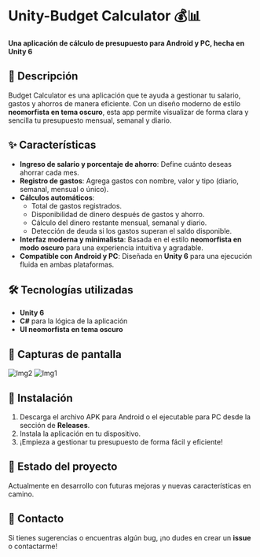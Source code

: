 # Unity-Budget Calculator 💰📊  
**Una aplicación de cálculo de presupuesto para Android y PC, hecha en Unity 6**  

## 📌 Descripción  
Budget Calculator es una aplicación que te ayuda a gestionar tu salario, gastos y ahorros de manera eficiente. Con un diseño moderno de estilo **neomorfista en tema oscuro**, esta app permite visualizar de forma clara y sencilla tu presupuesto mensual, semanal y diario.  

## ✨ Características  
- **Ingreso de salario y porcentaje de ahorro**: Define cuánto deseas ahorrar cada mes.  
- **Registro de gastos**: Agrega gastos con nombre, valor y tipo (diario, semanal, mensual o único).  
- **Cálculos automáticos**:  
  - Total de gastos registrados.  
  - Disponibilidad de dinero después de gastos y ahorro.  
  - Cálculo del dinero restante mensual, semanal y diario.  
  - Detección de deuda si los gastos superan el saldo disponible.  
- **Interfaz moderna y minimalista**: Basada en el estilo **neomorfista en modo oscuro** para una experiencia intuitiva y agradable.  
- **Compatible con Android y PC**: Diseñada en **Unity 6** para una ejecución fluida en ambas plataformas.  

## 🛠️ Tecnologías utilizadas  
- **Unity 6**  
- **C#** para la lógica de la aplicación  
- **UI neomorfista en tema oscuro**  

## 📸 Capturas de pantalla  
![Img2](https://github.com/user-attachments/assets/e4ad8ac5-9dea-4a05-baa4-37a03025d9c3)
![Img1](https://github.com/user-attachments/assets/a273e641-610a-4b46-a4fa-66e274cfec18)

## 🚀 Instalación  
1. Descarga el archivo APK para Android o el ejecutable para PC desde la sección de **Releases**.  
2. Instala la aplicación en tu dispositivo.  
3. ¡Empieza a gestionar tu presupuesto de forma fácil y eficiente!  

## 📌 Estado del proyecto  
Actualmente en desarrollo con futuras mejoras y nuevas características en camino.  

## 📩 Contacto  
Si tienes sugerencias o encuentras algún bug, ¡no dudes en crear un **issue** o contactarme!  


